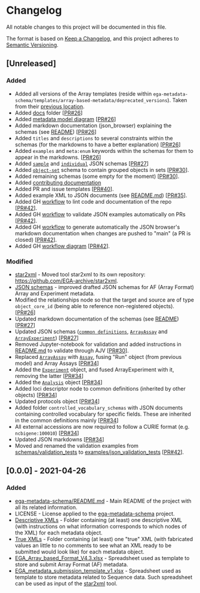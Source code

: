 # Changelog
All notable changes to this project will be documented in this file.

The format is based on [Keep a Changelog](https://keepachangelog.com/en/1.0.0/),
and this project adheres to [Semantic Versioning](https://semver.org/spec/v2.0.0.html).

## [Unreleased]
### Added
- Added all versions of the Array templates (reside within ``ega-metadata-schema/templates/array-based-metadata/deprecated_versions``). Taken from their [previous location](https://www.ebi.ac.uk/seqdb/confluence/display/EGA/EGA+AF+templates).
- Added [docs](docs/) folder [[PR#26](https://github.com/EbiEga/ega-metadata-schema/pull/26)]
- Added [metadata model diagram](docs/metadata_model/README.md) [[PR#26](https://github.com/EbiEga/ega-metadata-schema/pull/26)]
- Added markdown documentation (json_browser) explaining the schemas (see [README](docs/json_browser/README.md)) [[PR#26](https://github.com/EbiEga/ega-metadata-schema/pull/26)]
- Added ``titles`` and ``descriptions`` to several constraints within the schemas (for the markdowns to have a better explanation) [[PR#26](https://github.com/EbiEga/ega-metadata-schema/pull/26)]
- Added ``examples`` and ``meta:enum`` keywords within the schemas for them to appear in the markdowns. [[PR#26](https://github.com/EbiEga/ega-metadata-schema/pull/26)]
- Added [``sample``](schemas/EGA.sample.json) and [``individual``](schemas/EGA.individual.json) JSON schemas [[PR#27](https://github.com/EbiEga/ega-metadata-schema/pull/27)]
- Added [``object-set``](schemas/EGA.object-set.json) schema to contain grouped objects in sets [[PR#30](https://github.com/EbiEga/ega-metadata-schema/pull/30)]. 
- Added remaining schemas (some empty for the moment) [[PR#30](https://github.com/EbiEga/ega-metadata-schema/pull/30)].
- Added [contributing documentation](./docs/contributing.md)
- Added PR and issue templates [[PR#40](https://github.com/EbiEga/ega-metadata-schema/pull/40)].
- Added example XML to JSON documents (see [README.md](examples/xml-json-same-objects/README.md)) [[PR#35](https://github.com/EbiEga/ega-metadata-schema/pull/35)].
- Added GH [workflow](./.github/workflows/super_linter.yml) to lint code and documentation of the repo [[PR#42](https://github.com/EbiEga/ega-metadata-schema/pull/42)].
- Added GH [workflow](./.github/workflows/json_validation.yml) to validate JSON examples automatically on PRs [[PR#42](https://github.com/EbiEga/ega-metadata-schema/pull/42)].
- Added GH [workflow](./.github/workflows/markdown_creation.yml) to generate automatically the JSON browser's markdown documentation when changes are pushed to "main" (a PR is closed) [[PR#42](https://github.com/EbiEga/ega-metadata-schema/pull/42)].
- Added GH [workflow diagram](./docs/gh_workflows/) [[PR#42](https://github.com/EbiEga/ega-metadata-schema/pull/42)].

### Modified
- [star2xml](https://github.com/EGA-archive/star2xml) - Moved tool star2xml to its own repository: https://github.com/EGA-archive/star2xml. 
- [JSON schemas](https://github.com/EbiEga/ega-metadata-schema/tree/main/schemas) - improved drafted JSON schemas for AF (Array Format) Array and Experiment metadata.
- Modified the relationships node so that the target and source are of type ``object_core_id`` (being able to reference non-registered objects). [[PR#26](https://github.com/EbiEga/ega-metadata-schema/pull/26)]
- Updated markdown documentation of the schemas (see [README](docs/json_browser/markdowns/README.md)) [[PR#27](https://github.com/EbiEga/ega-metadata-schema/pull/27)]
- Updated JSON schemas ([``common definitions``](schemas/EGA.common-definitions.json), [``ArrayAssay``](schemas/EGA.ArrayAssay.json) and [``ArrayExperiment``](schemas/EGA.ArrayExperiment.json)) [[PR#27](https://github.com/EbiEga/ega-metadata-schema/pull/27)]
- Removed Jupyter-notebook for validation and added instructions in [README.md](schemas/README.md) to validate through AJV [[PR#30](https://github.com/EbiEga/ega-metadata-schema/pull/30)].
- Replaced [``ArrayAssay``](schemas/EGA.ArrayAssay.json) with [``Assay``](schemas/EGA.assay.json), fusing "Run" object (from previous model) and Array Assays [[PR#34](https://github.com/EbiEga/ega-metadata-schema/pull/34)]
- Added the [``Experiment``](schemas/EGA.experiment.json) object, and fused ArrayExperiment with it, removing the latter [[PR#34](https://github.com/EbiEga/ega-metadata-schema/pull/34)]
- Added the [``Analysis``](schemas/EGA.analysis.json) object [[PR#34](https://github.com/EbiEga/ega-metadata-schema/pull/34)]
- Added loci descriptor node to common definitions (inherited by other objects) [[PR#34](https://github.com/EbiEga/ega-metadata-schema/pull/34)]
- Updated protocols object [[PR#34](https://github.com/EbiEga/ega-metadata-schema/pull/34)]
- Added folder ``controlled_vocabulary_schemas`` with JSON documents containing controlled vocabulary for specific fields. These are inherited in the common definitions mainly [[PR#34](https://github.com/EbiEga/ega-metadata-schema/pull/34)]
- All external accessions are now required to follow a CURIE format (e.g. ``ncbigene:100010``) [[PR#34](https://github.com/EbiEga/ega-metadata-schema/pull/34)]
- Updated JSON markdowns [[PR#34](https://github.com/EbiEga/ega-metadata-schema/pull/34)]
- Moved and renamed the validation examples from [schemas/validation_tests](./schemas/validation_tests) to [examples/json_validation_tests](./examples/json_validation_tests/) [[PR#42](https://github.com/EbiEga/ega-metadata-schema/pull/42)].

## [0.0.0] - 2021-04-26
### Added
- [ega-metadata-schema/README.md](README.md) - Main README of the project with all its related information.
- LICENSE - License applied to the [ega-metadata-schema](https://github.com/EbiEga/ega-metadata-schema) project.
- [Descriptive XMLs](examples/sequence-based-metadata/XML/XMLs_examples-descriptive) - Folder containing (at least) one descriptive XML (with instructions on what information corresponds to which nodes of the XML) for each metadata object.
- [True XMLs](examples/sequence-based-metadata/XML/XMLs_examples-true_values) - Folder containing (at least) one "true" XML (with fabricated values an little to no comments to see what an XML ready to be submitted would look like) for each metadata object.
- [EGA_Array_based_Format_V4.3.xlsx](templates/array-based-metadata/EGA_Array_based_Format_V4.3.xlsx) - Spreadsheet used as template to store and submit Array Format (AF) metadata.
- [EGA_metadata_submission_template_v1.xlsx](templates/sequence-based-metadata/EGA_metadata_submission_template_v1.xlsx) - Spreadsheet used as template to store metadata related to Sequence data. Such spreadsheet can be used as input of the [star2xml](https://github.com/EGA-archive/star2xml) tool.